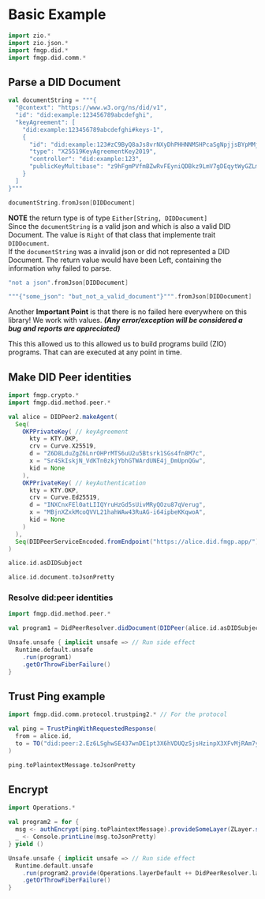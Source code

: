 # Basic Example


```scala mdoc:invisible
import zio.*
import zio.json.*
import fmgp.did.*
import fmgp.did.comm.*
```

## Parse a DID Document

```scala mdoc:silent
val documentString = """{
  "@context": "https://www.w3.org/ns/did/v1",
  "id": "did:example:123456789abcdefghi",
  "keyAgreement": [
    "did:example:123456789abcdefghi#keys-1",
    {
      "id": "did:example:123#zC9ByQ8aJs8vrNXyDhPHHNNMSHPcaSgNpjjsBYpMMjsTdS",
      "type": "X25519KeyAgreementKey2019",
      "controller": "did:example:123",
      "publicKeyMultibase": "z9hFgmPVfmBZwRvFEyniQDBkz9LmV7gDEqytWyGZLmDXE"
    }
  ]
}"""
```
```scala mdoc
documentString.fromJson[DIDDocument]
```

**NOTE** the return type is of type `Either[String, DIDDocument]`
<br> Since the `documentString` is a valid json and which is also a valid DID Document.
The value is `Right` of that class that implemente trait `DIDDocument`.
<br> If the `documentString` was a invalid json or did not represented a DID Document.
The return value would have been Left, containing the information why failed to parse.

```scala mdoc
"not a json".fromJson[DIDDocument]
```

```scala mdoc
"""{"some_json": "but_not_a_valid_document"}""".fromJson[DIDDocument]
```

Another **Important Point** is that there is no failed here everywhere on this library! We work with values.
___(Any error/exception will be considered a bug and reports are appreciated)___

This this allowed us to this allowed us to build programs build (ZIO) programs. That can are executed at any point in time.

## Make DID Peer identities

```scala mdoc
import fmgp.crypto.*
import fmgp.did.method.peer.*

val alice = DIDPeer2.makeAgent(
  Seq(
    OKPPrivateKey( // keyAgreement
      kty = KTY.OKP,
      crv = Curve.X25519,
      d = "Z6D8LduZgZ6LnrOHPrMTS6uU2u5Btsrk1SGs4fn8M7c",
      x = "Sr4SkIskjN_VdKTn0zkjYbhGTWArdUNE4j_DmUpnQGw",
      kid = None
    ),
    OKPPrivateKey( // keyAuthentication
      kty = KTY.OKP,
      crv = Curve.Ed25519,
      d = "INXCnxFEl0atLIIQYruHzGd5sUivMRyQOzu87qVerug",
      x = "MBjnXZxkMcoQVVL21hahWAw43RuAG-i64ipbeKKqwoA",
      kid = None
    )
  ),
  Seq(DIDPeerServiceEncoded.fromEndpoint("https://alice.did.fmgp.app/"))
)

alice.id.asDIDSubject

alice.id.document.toJsonPretty
```

### Resolve did:peer identities 

```scala mdoc:height=5
import fmgp.did.method.peer.*

val program1 = DidPeerResolver.didDocument(DIDPeer(alice.id.asDIDSubject))

Unsafe.unsafe { implicit unsafe => // Run side effect
  Runtime.default.unsafe
    .run(program1)
    .getOrThrowFiberFailure()
}
```

## Trust Ping example

```scala mdoc
import fmgp.did.comm.protocol.trustping2.* // For the protocol

val ping = TrustPingWithRequestedResponse(
  from = alice.id,
  to = TO("did:peer:2.Ez6LSghwSE437wnDE1pt3X6hVDUQzSjsHzinpX3XFvMjRAm7y.Vz6Mkhh1e5CEYYq6JBUcTZ6Cp2ranCWRrv7Yax3Le4N59R6dd.SeyJ0IjoiZG0iLCJzIjoiaHR0cHM6Ly9hbGljZS5kaWQuZm1ncC5hcHAvIiwiciI6W10sImEiOlsiZGlkY29tbS92MiJdfQ")
)

ping.toPlaintextMessage.toJsonPretty
```


## Encrypt

```scala mdoc:silent
import Operations.*

val program2 = for {
  msg <- authEncrypt(ping.toPlaintextMessage).provideSomeLayer(ZLayer.succeed(alice))
  _ <- Console.printLine(msg.toJsonPretty)
} yield ()
```
```scala mdoc
Unsafe.unsafe { implicit unsafe => // Run side effect
  Runtime.default.unsafe
    .run(program2.provide(Operations.layerDefault ++ DidPeerResolver.layer))
    .getOrThrowFiberFailure()
}
```